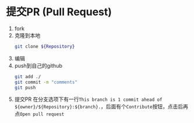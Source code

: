# 提交PR (Pull Request)

1. fork
2. 克隆到本地
   ```bash
   git clone ${Repository}
   ```
4. 编辑
5. push到自己的github
   ```bash
   git add ./
   git commit -m "comments"
   git push
   ```
6. 提交PR
   在分支选项下有一行`This branch is 1 commit ahead of ${owner}/${Repository}:${branch}.`，后面有个`Contribute`按钮，点击后再点`Open pull request`